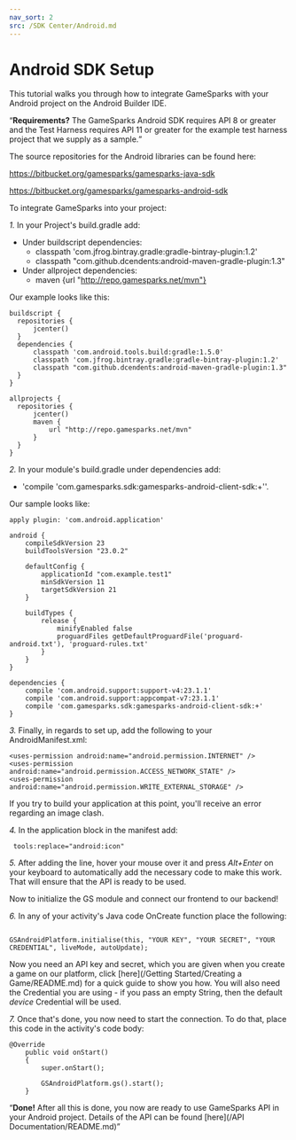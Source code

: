 ```yaml
---
nav_sort: 2
src: /SDK Center/Android.md
---
```


# Android SDK Setup

This tutorial walks you through how to integrate GameSparks with your Android project on the Android Builder IDE.

<q>**Requirements?** The GameSparks Android SDK requires API 8 or greater and the Test Harness requires API 11 or greater for the example test harness project that we supply as a sample.</q>

The source repositories for the Android libraries can be found here:

https://bitbucket.org/gamesparks/gamesparks-java-sdk

https://bitbucket.org/gamesparks/gamesparks-android-sdk

To integrate GameSparks into your project:

*1.* In your Project's build.gradle add:
* Under buildscript dependencies:
  * classpath 'com.jfrog.bintray.gradle:gradle-bintray-plugin:1.2'
  * classpath "com.github.dcendents:android-maven-gradle-plugin:1.3"
* Under allproject dependencies:
  * maven {url "http://repo.gamesparks.net/mvn"}

Our example looks like this:

```
buildscript {
  repositories {
      jcenter()
  }
  dependencies {
      classpath 'com.android.tools.build:gradle:1.5.0'
      classpath 'com.jfrog.bintray.gradle:gradle-bintray-plugin:1.2'
      classpath "com.github.dcendents:android-maven-gradle-plugin:1.3"
  }
}

allprojects {
  repositories {
      jcenter()
      maven {
          url "http://repo.gamesparks.net/mvn"
      }
  }
}

```

*2.* In your module's build.gradle under dependencies add:
* 'compile 'com.gamesparks.sdk:gamesparks-android-client-sdk:+''.

Our sample looks like:

```
apply plugin: 'com.android.application'

android {
    compileSdkVersion 23
    buildToolsVersion "23.0.2"

    defaultConfig {
        applicationId "com.example.test1"
        minSdkVersion 11
        targetSdkVersion 21
    }

    buildTypes {
        release {
            minifyEnabled false
            proguardFiles getDefaultProguardFile('proguard-android.txt'), 'proguard-rules.txt'
        }
    }
}

dependencies {
    compile 'com.android.support:support-v4:23.1.1'
    compile 'com.android.support:appcompat-v7:23.1.1'
    compile 'com.gamesparks.sdk:gamesparks-android-client-sdk:+'
}

```

*3.* Finally, in regards to set up, add the following to your AndroidManifest.xml:

```
<uses-permission android:name="android.permission.INTERNET" />
<uses-permission android:name="android.permission.ACCESS_NETWORK_STATE" />
<uses-permission android:name="android.permission.WRITE_EXTERNAL_STORAGE" />

```

If you try to build your application at this point, you'll receive an error regarding an image clash.

*4.* In the application block in the manifest add:

```
 tools:replace="android:icon"

```

*5.* After adding the line, hover your mouse over it and press *Alt+Enter* on your keyboard to automatically add the necessary code to make this work. That will ensure that the API is ready to be used.

Now to initialize the GS module and connect our frontend to our backend!

*6.* In any of your activity's Java code OnCreate function place the following:

```

GSAndroidPlatform.initialise(this, "YOUR KEY", "YOUR SECRET", "YOUR CREDENTIAL", liveMode, autoUpdate);

```

Now you need an API key and secret, which you are given when you create a game on our platform, click [here](/Getting Started/Creating a Game/README.md) for a quick guide to show you how. You will also need the Credential you are using - if you pass an empty String, then the default *device* Credential will be used.

*7.* Once that's done, you now need to start the connection. To do that, place this code in the activity's code body:

```
@Override
	public void onStart()
	{
		super.onStart();

		GSAndroidPlatform.gs().start();
	}

```

<q>**Done!** After all this is done, you now are ready to use GameSparks API in your Android project. Details of the API can be found [here](/API Documentation/README.md)</q>
